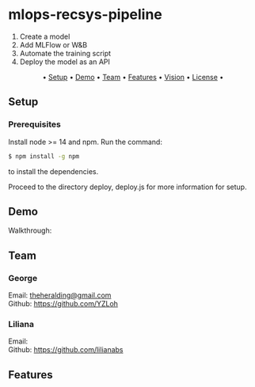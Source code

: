 # mlops-recsys-pipeline

1. Create a model
2. Add MLFlow or W&B
3. Automate the training script
4. Deploy the model as an API

<p align="center">•
  <a href="#setup">Setup</a> •
  <a href="#demo">Demo</a> •
  <a href="#team">Team</a> •
  <a href="#features">Features</a> •
  <a href="#vision">Vision</a> •
  <a href="#license">License</a> •
</p>

## Setup

### Prerequisites
Install node >= 14 and npm. Run the command:

```bash
$ npm install -g npm
```
to install the dependencies.

Proceed to the directory deploy, deploy.js for more information for setup.

## Demo
Walkthrough: 
## Team

### George
Email: theheralding@gmail.com <br/>
Github: https://github.com/YZLoh <br/>

### Liliana
Email: <br/>
Github: https://github.com/lilianabs <br/>

## Features
